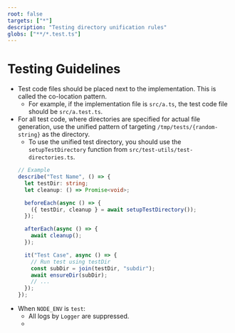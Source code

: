 ```yaml
---
root: false
targets: ["*"]
description: "Testing directory unification rules"
globs: ["**/*.test.ts"]
---
```


# Testing Guidelines

- Test code files should be placed next to the implementation. This is called the co-location pattern.
    - For example, if the implementation file is `src/a.ts`, the test code file should be `src/a.test.ts`.
- For all test code, where directories are specified for actual file generation, use the unified pattern of targeting `/tmp/tests/{random-string}` as the directory.
    - To use the unified test directory, you should use the `setupTestDirectory` function from `src/test-utils/test-directories.ts`.
    ```typescript
    // Example
    describe("Test Name", () => {
      let testDir: string;
      let cleanup: () => Promise<void>;

      beforeEach(async () => {
        ({ testDir, cleanup } = await setupTestDirectory());
      });

      afterEach(async () => {
        await cleanup();
      });

      it("Test Case", async () => {
        // Run test using testDir
        const subDir = join(testDir, "subdir");
        await ensureDir(subDir);
        // ...
      });
    });
    ```
- When `NODE_ENV` is `test`:
  - All logs by `Logger` are suppressed.
  - 